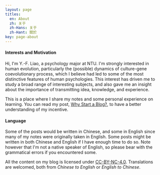 ```yaml
---
layout: page
titles:
  en: About
  zh: 关于
  zh-Hans: 关于
  zh-Hant: 關於
key: page-about
---
```


#### Interests and Motivation
Hi, I'm Y.-F. Liao, a psychology major at NTU. I'm strongly interested in human evolution, particularly the (possible) dynamics of culture-gene coevolutionary process, which I believe had led to some of the most distinctive features of human psychologies. This interest has driven me to study a broad range of interesting subjects, and also gave me an insight about the importance of transmitting idea, knowledge, and experience.

This is a place where I share my notes and some personal experience on learning. You can read my post, [Why Start a Blog?](https://liao961120.github.io/2017/11/26/why-start-a-blog.html), to have a better understanding of  my incentive.


#### Language

Some of the posts would be written in Chinese, and some in English since many of my notes were originally taken in English. Some posts might be written in both Chinese and English if I have enough time to do so. Note however that I'm not a native speaker of English, so please bear with the grammatical errors if you encountered some.

All the content on my blog is licensed under <a rel="license" href="http://creativecommons.org/licenses/by-nc/4.0/" target="_blank">CC-BY-NC-4.0</a>. Translations are welcomed, both from *Chinese to English* or *English to Chinese*.

<br>
